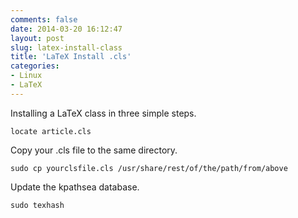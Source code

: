 ```yaml
---
comments: false
date: 2014-03-20 16:12:47
layout: post
slug: latex-install-class
title: 'LaTeX Install .cls'
categories:
- Linux
- LaTeX
---
```

Installing a LaTeX class in three simple steps.

    locate article.cls
    
Copy your .cls file to the same directory.

    sudo cp yourclsfile.cls /usr/share/rest/of/the/path/from/above
    
Update the kpathsea database.

    sudo texhash
